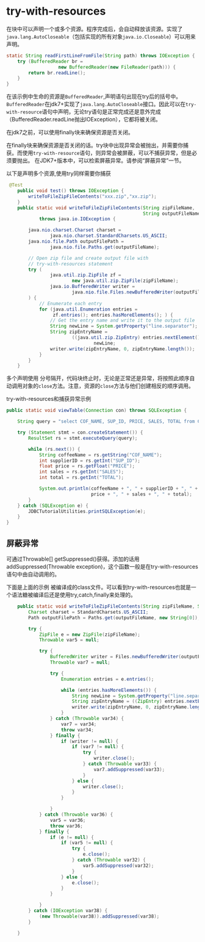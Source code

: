 # try-with-resources

在块中可以声明一个或多个资源。程序完成后，会自动释放该资源。实现了`java.lang.AutoCloseable`（包括实现的所有对象`java.io.Closeable`）可以用来声明。

```java
static String readFirstLineFromFile(String path) throws IOException {
    try (BufferedReader br =
                   new BufferedReader(new FileReader(path))) {
        return br.readLine();
    }
}
```

在该示例中生命的资源是`BufferedReader`,声明语句出现在try后的括号中。`BufferedReader`在jdk7+实现了`java.lang.AutoCloseable`接口。因此可以在`try-with-resource`语句中声明，无论try语句是正常完成还是意外完成（BufferedReader.readLine抛出IOException），它都将被关闭。

在jdk7之前，可以使用finally块来确保资源是否关闭。

在finally块来确保资源是否关闭的话。try块中出现异常会被抛出，并需要你捕获。而使用`try-with-resource`语句，则异常会被屏蔽，可以不捕获异常，但是必须要抛出。
在JDK7+版本中，可以检索屏蔽异常。请参阅“屏蔽异常”一节。

以下是声明多个资源,使用try同样需要你捕获
```java
 @Test
    public void test() throws IOException {
        writeToFileZipFileContents("xxx.zip","xx.zip");
    }
    public static void writeToFileZipFileContents(String zipFileName,
                                                  String outputFileName)
            throws java.io.IOException {

        java.nio.charset.Charset charset =
                java.nio.charset.StandardCharsets.US_ASCII;
        java.nio.file.Path outputFilePath =
                java.nio.file.Paths.get(outputFileName);

        // Open zip file and create output file with
        // try-with-resources statement
        try (
                java.util.zip.ZipFile zf =
                        new java.util.zip.ZipFile(zipFileName);
                java.io.BufferedWriter writer =
                        java.nio.file.Files.newBufferedWriter(outputFilePath, charset)
        ) {
            // Enumerate each entry
            for (java.util.Enumeration entries =
                 zf.entries(); entries.hasMoreElements(); ) {
                // Get the entry name and write it to the output file
                String newLine = System.getProperty("line.separator");
                String zipEntryName =
                        ((java.util.zip.ZipEntry) entries.nextElement()).getName() +
                                newLine;
                writer.write(zipEntryName, 0, zipEntryName.length());
            }
        }
    }
```

多个声明使用 分号隔开，代码块终止时，无论是正常还是异常，将按照此顺序自动调用对象的`close`方法。注意，资源的`close`方法与他们创建相反的顺序调用。


try-with-resources和捕获异常示例
```java
public static void viewTable(Connection con) throws SQLException {

    String query = "select COF_NAME, SUP_ID, PRICE, SALES, TOTAL from COFFEES";

    try (Statement stmt = con.createStatement()) {
        ResultSet rs = stmt.executeQuery(query);

        while (rs.next()) {
            String coffeeName = rs.getString("COF_NAME");
            int supplierID = rs.getInt("SUP_ID");
            float price = rs.getFloat("PRICE");
            int sales = rs.getInt("SALES");
            int total = rs.getInt("TOTAL");

            System.out.println(coffeeName + ", " + supplierID + ", " + 
                               price + ", " + sales + ", " + total);
        }
    } catch (SQLException e) {
        JDBCTutorialUtilities.printSQLException(e);
    }
}
```

## 屏蔽异常
可通过Throwable[] getSuppressed()获得。添加的话用addSuppressed(Throwable exception)，这个函数一般是在try-with-resources语句中由自动调用的。

下面是上面的示例 被编译成的class文件。可以看到try-with-resources也就是一个语法糖被编译后还是使用try,catch,finally来处理的。
```java
    public static void writeToFileZipFileContents(String zipFileName, String outputFileName) {
        Charset charset = StandardCharsets.US_ASCII;
        Path outputFilePath = Paths.get(outputFileName, new String[0]);

        try {
            ZipFile e = new ZipFile(zipFileName);
            Throwable var5 = null;

            try {
                BufferedWriter writer = Files.newBufferedWriter(outputFilePath, charset, new OpenOption[0]);
                Throwable var7 = null;

                try {
                    Enumeration entries = e.entries();

                    while (entries.hasMoreElements()) {
                        String newLine = System.getProperty("line.separator");
                        String zipEntryName = ((ZipEntry) entries.nextElement()).getName() + newLine;
                        writer.write(zipEntryName, 0, zipEntryName.length());
                    }
                } catch (Throwable var34) {
                    var7 = var34;
                    throw var34;
                } finally {
                    if (writer != null) {
                        if (var7 != null) {
                            try {
                                writer.close();
                            } catch (Throwable var33) {
                                var7.addSuppressed(var33);
                            }
                        } else {
                            writer.close();
                        }
                    }

                }
            } catch (Throwable var36) {
                var5 = var36;
                throw var36;
            } finally {
                if (e != null) {
                    if (var5 != null) {
                        try {
                            e.close();
                        } catch (Throwable var32) {
                            var5.addSuppressed(var32);
                        }
                    } else {
                        e.close();
                    }
                }

            }
        } catch (IOException var38) {
            (new Throwable(var38)).addSuppressed(var38);
        }

    }
```